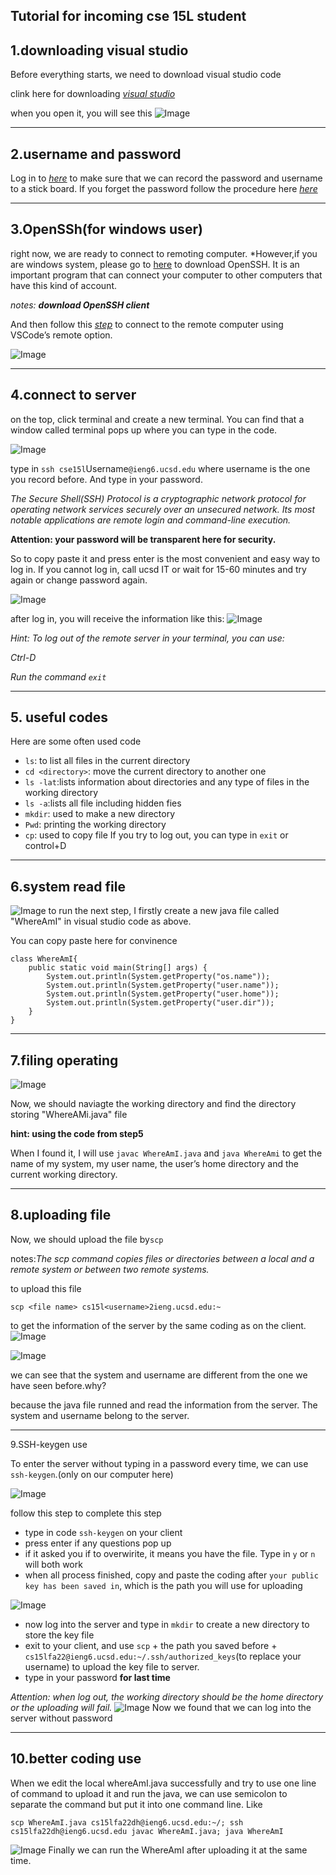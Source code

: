 Tutorial for incoming cse 15L student
---

## 1.downloading visual studio

Before everything starts, we need to download visual studio code 

clink here for downloading *[visual studio](https://code.visualstudio.com/)*


when you open it, you will see this
![Image](https://github.com/j4xie/cse15l-lab-reports/blob/0dcb32d728a285343a7c240e0aa22da008620de6/Screen%20Shot%202022-10-14%20at%202.35.55%20PM.png)


---
## 2.username and password


Log in to *[here](https://sdacs.ucsd.edu/~icc/index.php)* to make sure that we can record the password and username to a stick board. 
	If you forget the password follow the procedure here
*[here](https://docs.google.com/document/d/1hs7CyQeh-MdUfM9uv99i8tqfneos6Y8bDU0uhn1wqho/edit)*


---
## 3.OpenSSh(for windows user)
 right now, we are ready to connect to remoting computer. 
 *However,if you are windows system, please go to [here](https://docs.microsoft.com/en-us/windows-server/administration/openssh/openssh_install_firstuse) to download OpenSSH. It is an important program that can connect your computer to other computers that have this kind of account. 
 
*notes: **download OpenSSH client***

And then follow this *[step](https://code.visualstudio.com/docs/remote/ssh#_connect-to-a-remote-host)* to connect to the remote computer using VSCode’s remote option.


![Image](https://github.com/j4xie/cse15l-lab-reports/blob/eba007f43174a143ed374857c2c6ea0013e5d8a7/Screen%20Shot%202022-09-30%20at%209.24.11%20PM.png)


---
## 4.connect to server
on the top, click terminal and create a new terminal. You can find that a window called terminal pops up where you can type in the code.

![Image](https://github.com/j4xie/cse15l-lab-reports/blob/eba007f43174a143ed374857c2c6ea0013e5d8a7/Screen%20Shot%202022-09-30%20at%209.51.11%20PM.png)

type in `ssh cse15l`Username`@ieng6.ucsd.edu` where username is the one you record before. And type in your password.

*The Secure Shell(SSH) Protocol is a cryptographic network protocol for operating network services securely over an unsecured network. Its most notable applications are remote login and command-line execution.*


**Attention: your password will be transparent here for security.**

So to copy paste it and press enter is the most convenient and easy way to log in.
If you cannot log in, call ucsd IT or wait for 15-60 minutes and try again or change password again.

![Image](https://github.com/j4xie/cse15l-lab-reports/blob/eba007f43174a143ed374857c2c6ea0013e5d8a7/Screen%20Shot%202022-09-30%20at%209.51.15%20PM.png)

after log in, you will receive the information like this:
![Image](https://github.com/j4xie/cse15l-lab-reports/blob/eba007f43174a143ed374857c2c6ea0013e5d8a7/Screen%20Shot%202022-09-30%20at%209.51.24%20PM.png)


*Hint: To log out of the remote server in your terminal, you can use:*

*Ctrl-D*

*Run the command `exit`*


---
## 5. useful codes

Here are some often used code
* `ls`: to list all files  in the current directory
* `cd <directory>`: move the current directory to another one 
* `ls -lat`:lists information about directories and any type of files in the working directory 
* `ls -a`:lists all file including hidden fies
* `mkdir`: used to make a new directory
* `Pwd`: printing the working directory 
* `cp`: used to copy file
If you try to log out, you can type in `exit` or control+D


---
## 6.system read file

![Image](https://github.com/j4xie/cse15l-lab-reports/blob/eba007f43174a143ed374857c2c6ea0013e5d8a7/Screen%20Shot%202022-09-30%20at%209.51.29%20PM.png)
to run the next step, I firstly create a new java file called "WhereAmI" in visual studio code as above. 

You can copy paste here for convinence

```
class WhereAmI{
	public static void main(String[] args) {
		System.out.println(System.getProperty("os.name"));
		System.out.println(System.getProperty("user.name"));
		System.out.println(System.getProperty("user.home"));
		System.out.println(System.getProperty("user.dir"));
	}
}
```


---
## 7.filing operating

![Image](https://github.com/j4xie/cse15l-lab-reports/blob/eba007f43174a143ed374857c2c6ea0013e5d8a7/Screen%20Shot%202022-09-30%20at%209.51.32%20PM.png)

Now, we should naviagte the working directory  and find the directory storing "WhereAMi.java" file

**hint: using the code from step5**

When I found it, I will use `javac WhereAmI.java` and `java WhereAmi` to get the name of my system, my user name, the user’s home directory and the current working directory. 


---
## 8.uploading file

Now, we should upload the file by`scp`

notes:*The scp command copies files or directories between a local and a remote system or between two remote systems.*


to upload this file 

`scp <file name> cs15l<username>2ieng.ucsd.edu:~` 

to get the information of the server by the same coding as on the client.
![Image](https://github.com/j4xie/cse15l-lab-reports/blob/eba007f43174a143ed374857c2c6ea0013e5d8a7/Screen%20Shot%202022-09-30%20at%209.51.37%20PM.png)
  
![Image](https://github.com/j4xie/cse15l-lab-reports/blob/eba007f43174a143ed374857c2c6ea0013e5d8a7/Screen%20Shot%202022-09-30%20at%209.51.44%20PM.png)

we can see that the system and username are different from the one we have seen before.why?

because the java file runned and read the information from the server. The system and username belong to the server.


---
9.SSH-keygen use
  
To enter the server without typing in a password every time, we can use 
`ssh-keygen`.(only on our computer here)
  
![Image](https://github.com/j4xie/cse15l-lab-reports/blob/eba007f43174a143ed374857c2c6ea0013e5d8a7/Screen%20Shot%202022-09-30%20at%209.51.50%20PM.png)

follow this step to complete this step

* type in code `ssh-keygen` on your client
* press enter if any questions pop up
* if it asked you if to overwirite, it means you have the file. Type in `y` or `n` will both work
* when all process finished, copy and paste the coding after `your public key has been saved in`, which is the path you will use for uploading

![Image](https://github.com/j4xie/cse15l-lab-reports/blob/eba007f43174a143ed374857c2c6ea0013e5d8a7/Screen%20Shot%202022-09-30%20at%209.51.57%20PM.png)

* now log into the server and type in `mkdir` to create a new directory to store the key file
* exit to your client, and use `scp` + the path you saved before + `cs15lfa22@ieng6.ucsd.edu:~/.ssh/authorized_keys`(to replace your username) to upload the key file to server.
* type in your password **for last time**

*Attention: when log out, the working directory should be the home directory or the uploading will fail.*
![Image](https://github.com/j4xie/cse15l-lab-reports/blob/eba007f43174a143ed374857c2c6ea0013e5d8a7/Screen%20Shot%202022-09-30%20at%209.52.03%20PM.png)
  Now we found that we can log into the server without password
  
---
## 10.better coding use
  
When we edit the local whereAmI.java successfully and try to use one line of command to upload it and run the java, we can use semicolon to separate the command but put it into one command line. Like 

`scp WhereAmI.java cs15lfa22dh@ieng6.ucsd.edu:~/; ssh cs15lfa22dh@ieng6.ucsd.edu javac WhereAmI.java; java WhereAmI`

![Image](https://github.com/j4xie/cse15l-lab-reports/blob/eba007f43174a143ed374857c2c6ea0013e5d8a7/Screen%20Shot%202022-09-30%20at%209.52.14%20PM.png)
  Finally we can run the WhereAmI after uploading it at the same time.

